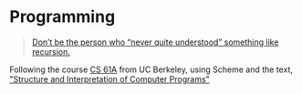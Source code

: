 # Programming

>[Don’t be the person who “never quite understood” something like recursion.](https://teachyourselfcs.com/#programming)

Following the course [CS 61A](https://archive.org/details/ucberkeley-webcast-PL3E89002AA9B9879E?sort=titleSorter) from UC Berkeley, using Scheme and the text, ["Structure and Interpretation of Computer Programs"](https://mitpress.mit.edu/sites/default/files/sicp/full-text/book/book.html)
